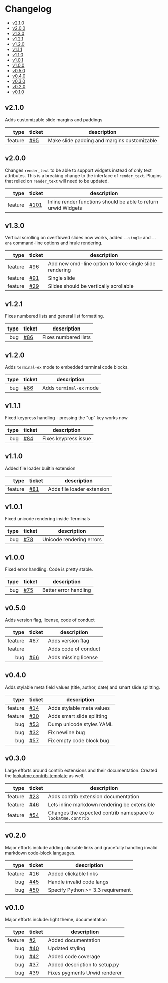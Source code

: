 # Changelog

- [v2.1.0](#v210)
- [v2.0.0](#v200)
- [v1.3.0](#v130)
- [v1.2.1](#v121)
- [v1.2.0](#v120)
- [v1.1.1](#v111)
- [v1.1.0](#v110)
- [v1.0.1](#v101)
- [v1.0.0](#v100)
- [v0.5.0](#v050)
- [v0.4.0](#v040)
- [v0.3.0](#v030)
- [v0.2.0](#v020)
- [v0.1.0](#v010)

## v2.1.0

Adds customizable slide margins and paddings

|    type | ticket                                                  | description                                 |
|--------:|---------------------------------------------------------|---------------------------------------------|
| feature | [#95](https://github.com/d0c-s4vage/lookatme/issues/95) | Make slide padding and margins customizable |

## v2.0.0

Changes `render_text` to be able to support widgets instead of only text
attributes. This is a breaking change to the interface of `render_text`.
Plugins that relied on `render_text` will need to be updated.

|    type | ticket                                                    | description                                                    |
|--------:|-----------------------------------------------------------|----------------------------------------------------------------|
| feature | [#101](https://github.com/d0c-s4vage/lookatme/issues/101) | Inline render functions should be able to return urwid Widgets |

## v1.3.0

Vertical scrolling on overflowed slides now works, added `--single` and `--one`
command-line options and hrule rendering.

|    type | ticket                                                  | description                                             |
|--------:|---------------------------------------------------------|---------------------------------------------------------|
| feature | [#96](https://github.com/d0c-s4vage/lookatme/issues/96) | Add new cmd-line option to force single slide rendering |
| feature | [#91](https://github.com/d0c-s4vage/lookatme/issues/91) | Single slide                                            |
| feature | [#29](https://github.com/d0c-s4vage/lookatme/issues/29) | Slides should be vertically scrollable                  |

## v1.2.1

Fixes numbered lists and general list formatting.

| type | ticket                                                  | description          |
|-----:|---------------------------------------------------------|----------------------|
|  bug | [#86](https://github.com/d0c-s4vage/lookatme/issues/93) | Fixes numbered lists |

## v1.2.0

Adds `terminal-ex` mode to embedded terminal code blocks.

| type | ticket                                                  | description             |
|-----:|---------------------------------------------------------|-------------------------|
|  bug | [#86](https://github.com/d0c-s4vage/lookatme/issues/86) | Adds `terminal-ex` mode |

## v1.1.1

Fixed keypress handling - pressing the "up" key works now

| type | ticket                                                  | description          |
|-----:|---------------------------------------------------------|----------------------|
|  bug | [#84](https://github.com/d0c-s4vage/lookatme/issues/84) | Fixes keypress issue |

## v1.1.0

Added file loader builtin extension

|    type | ticket                                                  | description                |
|--------:|---------------------------------------------------------|----------------------------|
| feature | [#81](https://github.com/d0c-s4vage/lookatme/issues/81) | Adds file loader extension |

## v1.0.1

Fixed unicode rendering inside Terminals

| type | ticket                                                  | description              |
|-----:|---------------------------------------------------------|--------------------------|
|  bug | [#78](https://github.com/d0c-s4vage/lookatme/issues/78) | Unicode rendering errors |

## v1.0.0

Fixed error handling. Code is pretty stable.

| type | ticket                                                  | description           |
|-----:|---------------------------------------------------------|-----------------------|
|  bug | [#75](https://github.com/d0c-s4vage/lookatme/issues/75) | Better error handling |


## v0.5.0

Adds version flag, license, code of conduct

|    type | ticket                                                  | description          |
|--------:|---------------------------------------------------------|----------------------|
| feature | [#67](https://github.com/d0c-s4vage/lookatme/issues/67) | Adds version flag    |
| feature |                                                         | Adds code of conduct |
|     bug | [#66](https://github.com/d0c-s4vage/lookatme/issues/66) | Adds missing license |


## v0.4.0

Adds stylable meta field values (title, author, date) and smart slide splitting.

|    type | ticket                                                  | description                |
|--------:|---------------------------------------------------------|----------------------------|
| feature | [#14](https://github.com/d0c-s4vage/lookatme/issues/14) | Adds stylable meta values  |
| feature | [#30](https://github.com/d0c-s4vage/lookatme/issues/30) | Adds smart slide splitting |
|     bug | [#53](https://github.com/d0c-s4vage/lookatme/issues/53) | Dump unicode styles YAML   |
|     bug | [#32](https://github.com/d0c-s4vage/lookatme/issues/32) | Fix newline bug            |
|     bug | [#57](https://github.com/d0c-s4vage/lookatme/issues/57) | Fix empty code block bug   |

## v0.3.0

Large efforts around contrib extensions and their documentation. Created the
[lookatme.contrib-template](https://github.com/d0c-s4vage/lookatme.contrib-template)
as well.

|    type | ticket                                                  | description                                                  |
|--------:|---------------------------------------------------------|--------------------------------------------------------------|
| feature | [#23](https://github.com/d0c-s4vage/lookatme/issues/23) | Adds contrib extension documentation                         |
| feature | [#46](https://github.com/d0c-s4vage/lookatme/issues/46) | Lets inline markdown rendering be extensible                 |
| feature | [#54](https://github.com/d0c-s4vage/lookatme/issues/54) | Changes the expected contrib namespace to `lookatme.contrib` |

## v0.2.0

Major efforts include adding clickable links and gracefully handling invalid
markdown code-block languages.

|    type | ticket                                                  | description                       |
|--------:|---------------------------------------------------------|-----------------------------------|
| feature | [#16](https://github.com/d0c-s4vage/lookatme/issues/16) | Added clickable links             |
|     bug | [#45](https://github.com/d0c-s4vage/lookatme/issues/45) | Handle invalid code langs         |
|     bug | [#50](https://github.com/d0c-s4vage/lookatme/issues/50) | Specify Python >= 3.3 requirement |  |

## v0.1.0

Major efforts include: light theme, documentation

|    type | ticket                                                  | description                   |
|--------:|---------------------------------------------------------|-------------------------------|
| feature | [#2](https://github.com/d0c-s4vage/lookatme/issues/2)   | Added documentation           |
|     bug | [#40](https://github.com/d0c-s4vage/lookatme/issues/40) | Updated styling               |
|     bug | [#42](https://github.com/d0c-s4vage/lookatme/issues/42) | Added code coverage           |
|     bug | [#37](https://github.com/d0c-s4vage/lookatme/issues/37) | Added description to setup.py |
|     bug | [#39](https://github.com/d0c-s4vage/lookatme/issues/39) | Fixes pygments Urwid renderer |
